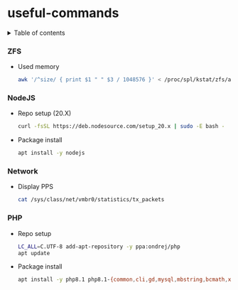 # useful-commands


<details>
  <summary>Table of contents</summary>
  <ol>
    <li><a href="#ZFS">ZFS</a></li>
    <li><a href="#nodejs">NodeJS</a></li>

  </ol>
</details>




### ZFS

* Used memory
  ```sh
  awk '/^size/ { print $1 " " $3 / 1048576 }' < /proc/spl/kstat/zfs/arcstats
  ```

### NodeJS 
* Repo setup (20.X)
  ```sh
  curl -fsSL https://deb.nodesource.com/setup_20.x | sudo -E bash -
  ```
* Package install
  ```sh
  apt install -y nodejs
  ```

### Network
* Display PPS
  ```sh
  cat /sys/class/net/vmbr0/statistics/tx_packets
  ```

### PHP
* Repo setup
  ```sh
  LC_ALL=C.UTF-8 add-apt-repository -y ppa:ondrej/php
  apt update
  ```
* Package install
  ```sh
  apt install -y php8.1 php8.1-{common,cli,gd,mysql,mbstring,bcmath,xml,fpm,curl,zip}
  ```
